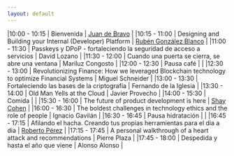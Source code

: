 ```yaml
---
layout: default
---
```


<div id="agenda">
</div>

|10:00 - 10:15 | Bienvenida | [Juan de Bravo](juan_de_bravo) | 
|10:15 - 11:00 | Designing and Building your Internal (Developer) Platform | [Rubén González Blanco](ruben_gonzalez) | 
|11:00 - 11:30 | Passkeys y DPoP - fortaleciendo la seguridad de acceso a servicios | David Lozano | 
|11:30 - 12:00 | Cuando una puerta se cierra, se abre una ventana | Mariluz Congosto | 
|12:00 - 12:30 | Pausa café |  | 
|12:30 - 13:00 | Revolutionizing Finance: How we leveraged Blockchain technology to optimize Financial Systems | Miguel Schneider | 
|13:00 - 13:30 | Fortaleciendo las bases de la criptografía | Fernando de la Iglesia | 
|13:30 - 14:00 | Old Man Yells at the Cloud | Javier Provecho | 
|14:00 - 15:30 | Comida |  | 
|15:30 - 16:00 | The future of product development is here | [Shay Cohen](shay_cohen) | 
|16:00 - 16:30 | The boldest challenges in technology ethics and the role of people | Ignacio Gavilán | 
|16:30 - 16:45 | Pausa hidratación |  | 
|16:45 - 17:15 | Afilando el hacha. Creando tus propias herramientas para el dia a dia | [Roberto Pérez](rpc) | 
|17:15 - 17:45 | A personal walkthrough of a heart attack and recommendations | Pierre Plaza | 
|17:45 - 18:00 | Despedida y hasta el año que viene | Alonso Alonso | 


